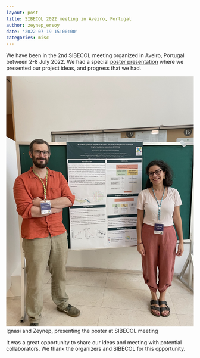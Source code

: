 ```yaml
---
layout: post
title: SIBECOL 2022 meeting in Aveiro, Portugal
author: zeynep_ersoy
date: '2022-07-19 15:00:00'
categories: misc
---
```

We have been in the 2nd SIBECOL meeting organized in Aveiro, Portugal between 2-8 July 2022. We had a special [poster presentation](/assets/img/uploads/poster_final.pdf) where we presented our project ideas, and progress that we had. 

![Poster presentation](/assets/img/sibecol22_poster_presentation.jpg "Ignasi and Zeynep, presenting the poster at SIBECOL meeting")
Ignasi and Zeynep, presenting the poster at SIBECOL meeting

It was a great opportunity to share our ideas and meeting with potential collaborators. We thank the organizers and SIBECOL for this opportunity.
